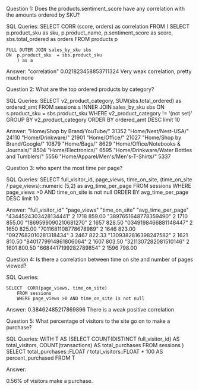 Question 1: Does the products.sentiment_score have any correlation with the amounts ordered by SKU?

SQL Queries:
    SELECT 	CORR (score, orders) as correlation
    FROM (
        SELECT
            p.product_sku as sku,
            p.product_name, 
            p.sentiment_score as score,
            sbs.total_ordered as orders
    FROM products p

    FULL OUTER JOIN sales_by_sku sbs
    ON  p.product_sku  = sbs.product_sku
        ) as a

Answer: 
    "correlation"   0.021823458853711324
    Very weak correlation, pretty much none


Question 2: What are the top ordered products by category?

SQL Queries:
    SELECT 
        v2_product_category,
	    SUM(sbs.total_ordered) as ordered_amt
    FROM sessions s
    INNER JOIN sales_by_sku sbs
        ON s.product_sku = sbs.product_sku
        WHERE v2_product_category != '(not set)'
    GROUP BY v2_product_category
    ORDER BY ordered_amt DESC
    limit 10

Answer:
    "Home/Shop by Brand/YouTube/"	                31352
    "Home/Nest/Nest-USA/"	                        24110
    "Home/Drinkware/"	                            21901
    "Home/Office/"	                                21027
    "Home/Shop by Brand/Google/"	                10879
    "Home/Bags/"	                                8629
    "Home/Office/Notebooks & Journals/"	            8504
    "Home/Electronics/"	                            6595
    "Home/Drinkware/Water Bottles and Tumblers/"	5556
    "Home/Apparel/Men's/Men's-T-Shirts/"	        5337



Question 3: who spent the most time per page?

SQL Queries:
    SELECT 	full_visitor_id,
		page_views,
		time_on_site,
		(time_on_site / page_views)::numeric (5,2) as avg_time_per_page
    FROM sessions
        WHERE page_views >0 AND time_on_site is not null
    ORDER BY avg_time_per_page DESC
    limit 10

Answer:
"full_visitor_id"	    "page_views"	"time_on_site"	"avg_time_per_page"
"4344524303428134441"	    2	            1718	            859.00
"3897651648778359490"	    2	            1710	            855.00
"1869599090210681270"	    2	            1657	            828.50
"0349198466881148447"	    2	            1650	            825.00
"7011681108778678989"	    2	            1646	            823.00
"0927682010281318434"	    3	            2467	            822.33
"1309382816398247582"	    2	            1621	            810.50
"8401779914861806064"	    2	            1607	            803.50
"3211307282081510146"	    2	            1601	            800.50
"6684417199282789854"	    2	            1596	            798.00



Question 4: Is there a correlation between time on site and number of pages viewed?

SQL Queries:

    SELECT 	CORR(page_views, time_on_site)
        FROM sessions
        WHERE page_views >0 AND time_on_site is not null

Answer:
    0.38462485217869896
    There is a weak positive correlation



Question 5: What percentage of visitors to the site go on to make a purchase?

SQL Queries:
    WITH T AS 
        (SELECT COUNT(DISTINCT full_visitor_id) AS total_visitors,
            COUNT(transactions) AS total_purchases
            FROM sessions
        )
    SELECT total_purchases::FLOAT / total_visitors::FLOAT * 100 AS percent_purchased 
    FROM T

Answer: 

0.56% of visitors make a purchase.

